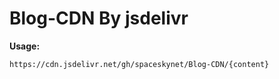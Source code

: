 # Blog-CDN By jsdelivr

**Usage:**

```html
https://cdn.jsdelivr.net/gh/spaceskynet/Blog-CDN/{content}
```

